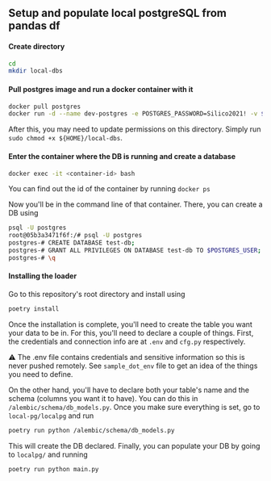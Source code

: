 ## Setup and populate local postgreSQL from pandas df

#### Create directory
```bash
cd
mkdir local-dbs
```

#### Pull postgres image and run a docker container with it
```bash
docker pull postgres
docker run -d --name dev-postgres -e POSTGRES_PASSWORD=Silico2021! -v ${HOME}/local-dbs/:/var/lib/postgresql/data -p 5432:5432 postgres
```

After this, you may need to update permissions on this directory. Simply run `sudo chmod +x ${HOME}/local-dbs`.

#### Enter the container where the DB is running and create a database

```bash
docker exec -it <container-id> bash
```
You can find out the id of the container by running `docker ps`

Now you'll be in the command line of that container. There, you can create a DB using
```bash
psql -U postgres
root@05b3a3471f6f:/# psql -U postgres
postgres-# CREATE DATABASE test-db;
postgres-# GRANT ALL PRIVILEGES ON DATABASE test-db TO $POSTGRES_USER;
postgres-# \q
```

#### Installing the loader

Go to this repository's root directory and install using

```bash
poetry install
```

Once the installation is complete, you'll need to create the table you want your data to be in.
For this, you'll need to declare a couple of things. First, the credentials and connection info
are at `.env` and `cfg.py` respectively. 

:warning: The .env file contains credentials and sensitive information so this is never pushed remotely. See `sample_dot_env` file to get an idea of the things you need to define.

On the other hand, you'll have to declare both your table's name and the schema (columns you want it to have). 
You can do this in `/alembic/schema/db_models.py`. Once you make sure everything is set, go to `local-pg/localpg` and run

```bash
poetry run python /alembic/schema/db_models.py
```

This will create the DB declared. Finally, you can populate your DB by going to `localpg/` and running

```bash
poetry run python main.py
```

